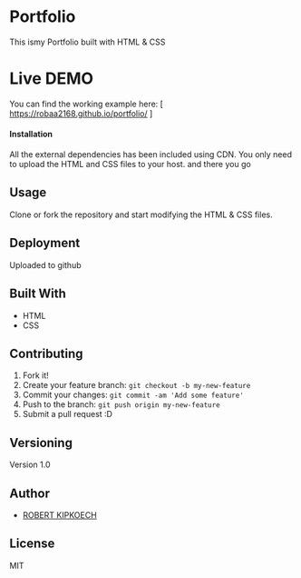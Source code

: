 #    Portfolio

This ismy Portfolio built with HTML & CSS

#  Live DEMO
You can find the working example here: [ https://robaa2168.github.io/portfolio/ ]

#### Installation
All the external dependencies has been included using CDN. You only need to upload the HTML and CSS files to your host.
and there you go
## Usage
Clone or fork the repository and start modifying the HTML & CSS files.


## Deployment
Uploaded to github

## Built With

* HTML
* CSS


## Contributing

1. Fork it!
2. Create your feature branch: `git checkout -b my-new-feature`
3. Commit your changes: `git commit -am 'Add some feature'`
4. Push to the branch: `git push origin my-new-feature`
5. Submit a pull request :D

## Versioning

Version 1.0
## Author

* [ROBERT KIPKOECH]()

## License
MIT
